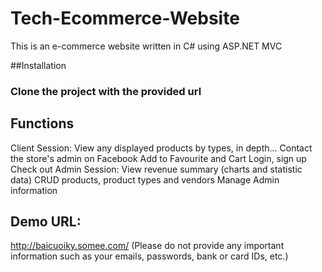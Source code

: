 # Tech-Ecommerce-Website
This is an e-commerce website written in C# using ASP.NET MVC

##Installation
### Clone the project with the provided url
### 

## Functions
Client Session:
  View any displayed products by types, in depth...
  Contact the store's admin on Facebook
  Add to Favourite and Cart
  Login, sign up
  Check out
Admin Session:
  View revenue summary (charts and statistic data)
  CRUD products, product types and vendors
  Manage Admin information

## Demo URL: 
http://baicuoiky.somee.com/
(Please do not provide any important information such as your emails, passwords, bank or card IDs, etc.)
